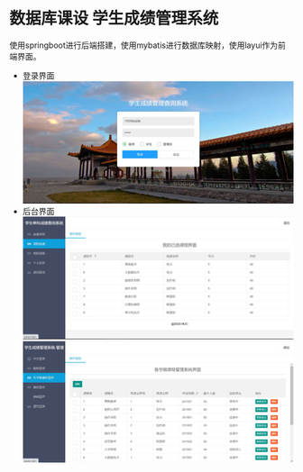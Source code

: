 # 数据库课设 学生成绩管理系统
使用springboot进行后端搭建，使用mybatis进行数据库映射，使用layui作为前端界面。
- 登录界面   
![image](https://github.com/1219521375/StudentGradeManageSystem-Spring-layui/blob/master/img/1.jpg)
- 后台界面  
![image](https://github.com/1219521375/StudentGradeManageSystem-Spring-layui/blob/master/img/2.jpg)  
![image](https://github.com/1219521375/StudentGradeManageSystem-Spring-layui/blob/master/img/3.jpg)
